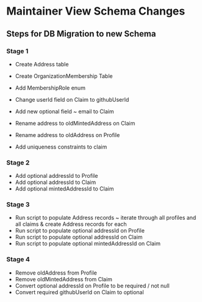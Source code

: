 # Maintainer View Schema Changes

## Steps for DB Migration to new Schema

### Stage 1

- Create Address table
- Create OrganizationMembership Table
- Add MembershipRole enum
- Change userId field on Claim to githubUserId

- Add new optional field ~ email to Claim
- Rename address to oldMintedAddress on Claim
- Rename address to oldAddress on Profile
- Add uniqueness constraints to claim

### Stage 2

- Add optional addressId to Profile
- Add optional addressId to Claim
- Add optional mintedAddressId to Claim

### Stage 3

- Run script to populate Address records ~ iterate through all profiles and all claims & create Address records for each
- Run script to populate optional addressId on Profile
- Run script to populate optional addressId on Claim
- Run script to populate optional mintedAddressId on Claim

### Stage 4

- Remove oldAddress from Profile
- Remove oldMintedAddress from Claim
- Convert optional addressId on Profile to be required / not null
- Convert required githubUserId on Claim to optional
